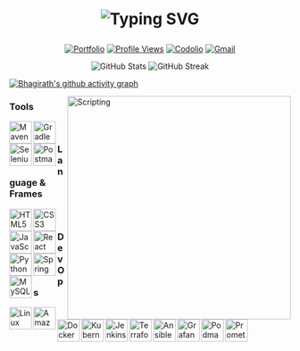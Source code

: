 <h1>
<p align="center">
  <img src="https://readme-typing-svg.demolab.com?font=Fira+Code&size=30&duration=3000&pause=1000&color=007BFB&center=true&vCenter=true&width=510&lines=Hey,+i'm+Bhagirath+Patel;DevOps+%7C+AWS+%7C+Automation;Welcome+to+my+GitHub+Profile" alt="Typing SVG" />
</p>
</h1>

<div align="center">

 <!-- Stats Section -->
 
[![Portfolio](https://img.shields.io/badge/Portfolio-Click_Here-green?style=flat&logo=firefox)](https://bhagirath.vercel.app)
[![Profile Views](https://komarev.com/ghpvc/?username=bhagirath00&color=yellow)](https://github.com/bhagirath00)
[![Codolio](https://img.shields.io/badge/Codolio-Portfolio-orange)](https://codolio.com/profile/bhagirath00)
[![Gmail](https://img.shields.io/badge/Gmail-patelbhagirath736@gmail.com-D14836?style=flat&logo=gmail&logoColor=white)](mailto:patelbhagirath736@gmail.com)

</div>

<p align="center">
  <img src="https://github-readme-stats.vercel.app/api?username=Bhagirath00&show_icons=true&theme=transparent&hide_border=true&card_width=400" alt="GitHub Stats" />
  <img src="https://streak-stats.demolab.com?user=Bhagirath00&theme=transparent&hide_border=true&date_format=j%20M%5B%20Y%5D&card_width=400" alt="GitHub Streak" />
</p>


<!-- Contribution Graph -->
[![Bhagirath's github activity graph](https://github-readme-activity-graph.vercel.app/graph?username=Bhagirath00&theme=github-compact&hide_border=true)](https://github.com/Bhagirath00)


<!-- Right side GIF -->
<img align="right" alt="Scripting" width="400" src="https://cdn.dribbble.com/userupload/7725640/file/original-a2b82ab8779ece4c49df3672f7753ccb.gif">

<!-- Tools & Technologies -->
### Tools
<p>
  <img align="left" alt="Maven" width="40" src="https://cdn.jsdelivr.net/gh/devicons/devicon/icons/maven/maven-original.svg" />
  <img align="left" alt="Gradle" width="40" src="https://cdn.jsdelivr.net/gh/devicons/devicon/icons/gradle/gradle-original.svg" />
  <img align="left" alt="Selenium" width="40" src="https://cdn.jsdelivr.net/gh/devicons/devicon/icons/selenium/selenium-original.svg" />
  <img align="left" alt="Postman" width="40" src="https://www.vectorlogo.zone/logos/getpostman/getpostman-icon.svg" />
</p>
<br/>


### Language & Frames
<p>
  <img align="left" alt="HTML5" width="40" src="https://cdn.jsdelivr.net/gh/devicons/devicon/icons/html5/html5-original.svg" />
  <img align="left" alt="CSS3" width="40" src="https://cdn.jsdelivr.net/gh/devicons/devicon/icons/css3/css3-original.svg" />
  <img align="left" alt="JavaScript" width="40" src="https://cdn.jsdelivr.net/gh/devicons/devicon/icons/javascript/javascript-original.svg" />
  <img align="left" alt="React" width="40" src="https://cdn.jsdelivr.net/gh/devicons/devicon/icons/react/react-original.svg" />
  <img align="left" alt="Python" width="40" src="https://cdn.jsdelivr.net/gh/devicons/devicon/icons/python/python-original.svg" />
<!--   <img align="left" alt="Node.js" width="40" src="https://cdn.jsdelivr.net/gh/devicons/devicon/icons/nodejs/nodejs-original.svg" /> -->
  <img align="left" alt="Spring Boot" width="40" src="https://cdn.jsdelivr.net/gh/devicons/devicon/icons/spring/spring-original.svg" />
  <img align="left" alt="MySQL" width="40" src="https://cdn.jsdelivr.net/gh/devicons/devicon/icons/mysql/mysql-original.svg" />
</p>
<br/>

### DevOps
<p>
  <img align="left" alt="Linux" width="40" src="https://cdn.jsdelivr.net/gh/devicons/devicon/icons/linux/linux-original.svg" />
  <img align="left" alt="Amazon Web Services" height="40" src="https://cdn.jsdelivr.net/gh/devicons/devicon/icons/amazonwebservices/amazonwebservices-line-wordmark.svg" />
  <img align="left" alt="Docker" width="40" src="https://cdn.jsdelivr.net/gh/devicons/devicon/icons/docker/docker-plain-wordmark.svg" />
  <img align="left" alt="Kubernetes" width="40" src="https://cdn.jsdelivr.net/gh/devicons/devicon/icons/kubernetes/kubernetes-plain.svg" />
  <img align="left" alt="Jenkins" width="40" src="https://cdn.jsdelivr.net/gh/devicons/devicon/icons/jenkins/jenkins-original.svg" />
  <img align="left" alt="Terraform" width="40" src="https://cdn.jsdelivr.net/gh/devicons/devicon/icons/terraform/terraform-original.svg" />
  <img align="left" alt="Ansible" width="40" src="https://cdn.jsdelivr.net/gh/devicons/devicon/icons/ansible/ansible-original.svg" />
  <img align="left" alt="Grafana" width="40" src="https://cdn.jsdelivr.net/gh/devicons/devicon/icons/grafana/grafana-original.svg" />
  <img align="left" alt="Podman" width="40" src="https://cdn.jsdelivr.net/gh/devicons/devicon/icons/podman/podman-original.svg" />
  <img align="left" alt="Prometheus" width="40" src="https://cdn.jsdelivr.net/gh/devicons/devicon/icons/prometheus/prometheus-original.svg" />
</p>
<br/>

